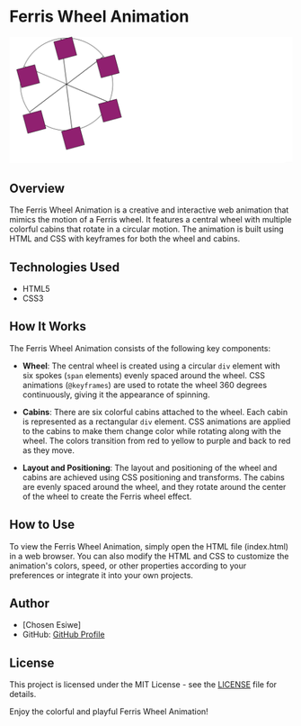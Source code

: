 # Ferris Wheel Animation

![Ferris Wheel](ferris-wheel-screenshot.png)

## Overview

The Ferris Wheel Animation is a creative and interactive web animation that mimics the motion of a Ferris wheel. It features a central wheel with multiple colorful cabins that rotate in a circular motion. The animation is built using HTML and CSS with keyframes for both the wheel and cabins.

## Technologies Used

- HTML5
- CSS3

## How It Works

The Ferris Wheel Animation consists of the following key components:

- **Wheel**: The central wheel is created using a circular `div` element with six spokes (`span` elements) evenly spaced around the wheel. CSS animations (`@keyframes`) are used to rotate the wheel 360 degrees continuously, giving it the appearance of spinning.

- **Cabins**: There are six colorful cabins attached to the wheel. Each cabin is represented as a rectangular `div` element. CSS animations are applied to the cabins to make them change color while rotating along with the wheel. The colors transition from red to yellow to purple and back to red as they move.

- **Layout and Positioning**: The layout and positioning of the wheel and cabins are achieved using CSS positioning and transforms. The cabins are evenly spaced around the wheel, and they rotate around the center of the wheel to create the Ferris wheel effect.

## How to Use

To view the Ferris Wheel Animation, simply open the HTML file (index.html) in a web browser. You can also modify the HTML and CSS to customize the animation's colors, speed, or other properties according to your preferences or integrate it into your own projects.

## Author

- [Chosen Esiwe]
- GitHub: [GitHub Profile](https://github.com/Choboy-dev)

## License

This project is licensed under the MIT License - see the [LICENSE](LICENSE) file for details.

Enjoy the colorful and playful Ferris Wheel Animation!
